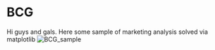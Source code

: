 # BCG
Hi guys and gals. Here some sample of marketing analysis solved via matplotlib
![BCG_sample](https://github.com/user-attachments/assets/b03455e4-92b2-4067-a6d4-3dfaf9ab5ac9)
